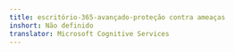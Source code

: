 ```yaml
---
title: escritório-365-avançado-proteção contra ameaças
inshort: Não definido
translator: Microsoft Cognitive Services
---
```




